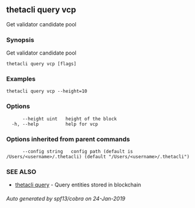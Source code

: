 ## thetacli query vcp

Get validator candidate pool

### Synopsis

Get validator candidate pool

```
thetacli query vcp [flags]
```

### Examples

```
thetacli query vcp --height=10
```

### Options

```
      --height uint   height of the block
  -h, --help          help for vcp
```

### Options inherited from parent commands

```
      --config string   config path (default is /Users/<username>/.thetacli) (default "/Users/<username>/.thetacli")
```

### SEE ALSO

* [thetacli query](thetacli_query.md)	 - Query entities stored in blockchain

###### Auto generated by spf13/cobra on 24-Jan-2019
